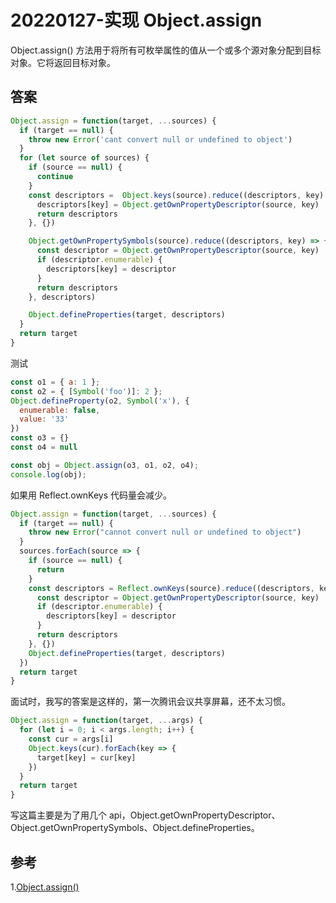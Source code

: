 # 20220127-实现 Object.assign

Object.assign() 方法用于将所有可枚举属性的值从一个或多个源对象分配到目标对象。它将返回目标对象。

## 答案

```JavaScript
Object.assign = function(target, ...sources) {
  if (target == null) {
    throw new Error('cant convert null or undefined to object')
  }
  for (let source of sources) {
    if (source == null) {
      continue
    }
    const descriptors =  Object.keys(source).reduce((descriptors, key) => {
      descriptors[key] = Object.getOwnPropertyDescriptor(source, key)
      return descriptors
    }, {})

    Object.getOwnPropertySymbols(source).reduce((descriptors, key) => {
      const descriptor = Object.getOwnPropertyDescriptor(source, key)
      if (descriptor.enumerable) {
        descriptors[key] = descriptor
      }
      return descriptors
    }, descriptors)

    Object.defineProperties(target, descriptors)
  }
  return target
}
```

测试

```JavaScript
const o1 = { a: 1 };
const o2 = { [Symbol('foo')]: 2 };
Object.defineProperty(o2, Symbol('x'), {
  enumerable: false,
  value: '33'
})
const o3 = {}
const o4 = null

const obj = Object.assign(o3, o1, o2, o4);
console.log(obj);
```

如果用 Reflect.ownKeys 代码量会减少。

```JavaScript
Object.assign = function(target, ...sources) {
  if (target == null) {
    throw new Error("cannot convert null or undefined to object")
  }
  sources.forEach(source => {
    if (source == null) {
      return
    }
    const descriptors = Reflect.ownKeys(source).reduce((descriptors, key) => {
      const descriptor = Object.getOwnPropertyDescriptor(source, key)
      if (descriptor.enumerable) {
        descriptors[key] = descriptor
      }
      return descriptors
    }, {})
    Object.defineProperties(target, descriptors)
  })
  return target
}
```

面试时，我写的答案是这样的，第一次腾讯会议共享屏幕，还不太习惯。

```JavaScript
Object.assign = function(target, ...args) {
  for (let i = 0; i < args.length; i++) {
    const cur = args[i]
    Object.keys(cur).forEach(key => {
      target[key] = cur[key]
    })
  }
  return target
}
```


写这篇主要是为了用几个 api，Object.getOwnPropertyDescriptor、Object.getOwnPropertySymbols、Object.defineProperties。

## 参考 

1.[Object.assign()](https://developer.mozilla.org/zh-CN/docs/Web/JavaScript/Reference/Global_Objects/Object/assign)



